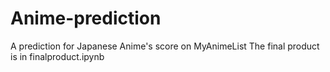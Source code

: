 # Anime-prediction
A prediction for Japanese Anime's score on MyAnimeList
The final product is in finalproduct.ipynb
